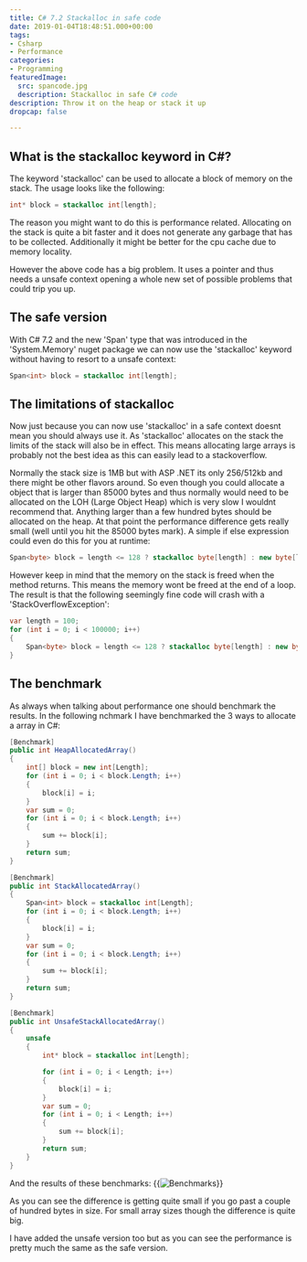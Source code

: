 ```yaml
---
title: C# 7.2 Stackalloc in safe code
date: 2019-01-04T18:48:51.000+00:00
tags:
- Csharp
- Performance
categories:
- Programming
featuredImage:
  src: spancode.jpg
  description: Stackalloc in safe C# code
description: Throw it on the heap or stack it up
dropcap: false

---
```

## What is the stackalloc keyword in C#?
The keyword 'stackalloc' can be used to allocate a block of memory on the stack. The usage looks like the following:
```cs
int* block = stackalloc int[length];
```
The reason you might want to do this is performance related. Allocating on the stack is quite a bit faster and it does not generate any garbage that has to be collected. Additionally it might be better for the cpu cache due to memory locality.

However the above code has a big problem. It uses a pointer and thus needs a unsafe context opening a whole new set of possible problems that could trip you up.

## The safe version
With C# 7.2 and the new 'Span<T>' type that was introduced in the 'System.Memory' nuget package we can now use the 'stackalloc' keyword without having to resort to a unsafe context:
```cs
Span<int> block = stackalloc int[length];
```

## The limitations of stackalloc
Now just because you can now use 'stackalloc' in a safe context doesnt mean you should always use it. As 'stackalloc' allocates on the stack the limits of the stack will also be in effect. This means allocating large arrays is probably not the best idea as this can easily lead to a stackoverflow.

Normally the stack size is 1MB but with ASP .NET its only 256/512kb and there might be other flavors around. So even though you could allocate a object that is larger than 85000 bytes and thus normally would need to be allocated on the LOH (Large Object Heap) which is very slow I wouldnt recommend that. Anything larger than a few hundred bytes should be allocated on the heap. At that point the performance difference gets really small (well until you hit the 85000 bytes mark). A simple if else expression could even do this for you at runtime:
```cs
Span<byte> block = length <= 128 ? stackalloc byte[length] : new byte[length];
```

However keep in mind that the memory on the stack is freed when the method returns. This means the memory wont be freed at the end of a loop. The result is that the following seemingly fine code will crash with a 'StackOverflowException':
```cs
var length = 100;
for (int i = 0; i < 100000; i++)
{
    Span<byte> block = length <= 128 ? stackalloc byte[length] : new byte[length];
}
```

## The benchmark
As always when talking about performance one should benchmark the results. In the following nchmark I have benchmarked the 3 ways to allocate a array in C#:
```cs
[Benchmark]
public int HeapAllocatedArray()
{
	int[] block = new int[Length];
	for (int i = 0; i < block.Length; i++)
	{
		block[i] = i;
	}
	var sum = 0;
	for (int i = 0; i < block.Length; i++)
	{
		sum += block[i];
	}
	return sum;
}

[Benchmark]
public int StackAllocatedArray()
{
	Span<int> block = stackalloc int[Length];
	for (int i = 0; i < block.Length; i++)
	{
		block[i] = i;
	}
	var sum = 0;
	for (int i = 0; i < block.Length; i++)
	{
		sum += block[i];
	}
	return sum;
}

[Benchmark]
public int UnsafeStackAllocatedArray()
{
	unsafe
	{
		int* block = stackalloc int[Length];

		for (int i = 0; i < Length; i++)
		{
			block[i] = i;
		}
		var sum = 0;
		for (int i = 0; i < Length; i++)
		{
			sum += block[i];
		}
		return sum;
	}
}
```
And the results of these benchmarks:
{{<image src="Benchmark.png" alt="Benchmarks" >}}

As you can see the difference is getting quite small if you go past a couple of hundred bytes in size. For small array sizes though the difference is quite big.

I have added the unsafe version too but as you can see the performance is pretty much the same as the safe version.
